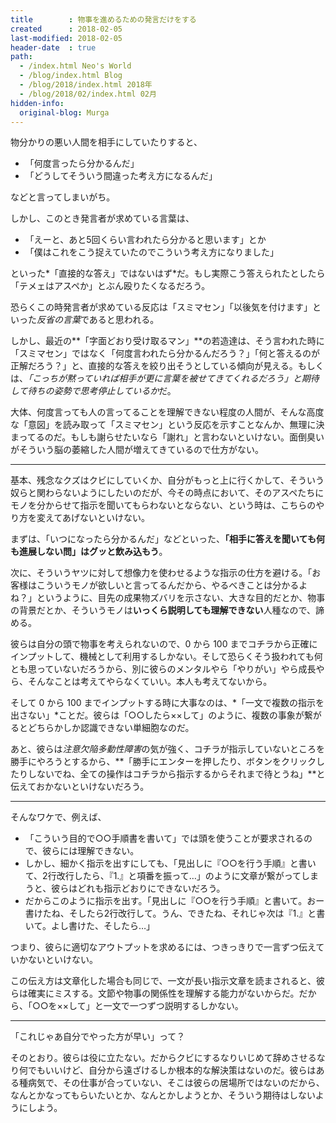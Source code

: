 ```yaml
---
title        : 物事を進めるための発言だけをする
created      : 2018-02-05
last-modified: 2018-02-05
header-date  : true
path:
  - /index.html Neo's World
  - /blog/index.html Blog
  - /blog/2018/index.html 2018年
  - /blog/2018/02/index.html 02月
hidden-info:
  original-blog: Murga
---
```


物分かりの悪い人間を相手にしていたりすると、

- 「何度言ったら分かるんだ」
- 「どうしてそういう間違った考え方になるんだ」

などと言ってしまいがち。

しかし、このとき発言者が求めている言葉は、

- 「えーと、あと5回くらい言われたら分かると思います」とか
- 「僕はこれをこう捉えていたのでこういう考え方になりました」

といった*「直接的な答え」ではないはず*だ。もし実際こう答えられたとしたら「テメェはアスペか」とぶん殴りたくなるだろう。

恐らくこの時発言者が求めている反応は「スミマセン」「以後気を付けます」といった*反省の言葉*であると思われる。

しかし、最近の**「字面どおり受け取るマン」**の若造達は、そう言われた時に「スミマセン」ではなく「何度言われたら分かるんだろう？」「何と答えるのが正解だろう？」と、直接的な答えを絞り出そうとしている傾向が見える。もしくは、*「こっちが黙っていれば相手が更に言葉を被せてきてくれるだろう」と期待して待ちの姿勢で思考停止しているか*だ。

大体、何度言っても人の言ってることを理解できない程度の人間が、そんな高度な「意図」を読み取って「スミマセン」という反応を示すことなんか、無理に決まってるのだ。もしも謝らせたいなら「謝れ」と言わないといけない。面倒臭いがそういう脳の萎縮した人間が増えてきているので仕方がない。

---

基本、残念なクズはクビにしていくか、自分がもっと上に行くかして、そういう奴らと関わらないようにしたいのだが、今その時点において、そのアスペたちにモノを分からせて指示を聞いてもらわないとならない、という時は、こちらのやり方を変えてあげないといけない。

まずは、「いつになったら分かるんだ」などといった、**「相手に答えを聞いても何も進展しない問」はグッと飲み込もう**。

次に、そういうヤツに対して想像力を使わせるような指示の仕方を避ける。「お客様はこういうモノが欲しいと言ってるんだから、やるべきことは分かるよね？」というように、目先の成果物ズバリを示さない、大きな目的だとか、物事の背景だとか、そういうモノは**いっくら説明しても理解できない**人種なので、諦める。

彼らは自分の頭で物事を考えられないので、0 から 100 までコチラから正確にインプットして、機械として利用するしかない。そして恐らくそう扱われても何とも思っていないだろうから、別に彼らのメンタルやら「やりがい」やら成長やら、そんなことは考えてやらなくていい。本人も考えてないから。

そして 0 から 100 までインプットする時に大事なのは、*「一文で複数の指示を出さない」*ことだ。彼らは「○○したら××して」のように、複数の事象が繋がるとどちらかしか認識できない単細胞なのだ。

あと、彼らは*注意欠陥多動性障害*の気が強く、コチラが指示していないところを勝手にやろうとするから、**「勝手にエンターを押したり、ボタンをクリックしたりしないでね、全ての操作はコチラから指示するからそれまで待とうね」**と伝えておかないといけないだろう。

---

そんなワケで、例えば、

- 「こういう目的で○○手順書を書いて」では頭を使うことが要求されるので、彼らには理解できない。
- しかし、細かく指示を出すにしても、「見出しに『○○を行う手順』と書いて、2行改行したら、『1.』と項番を振って…」のように文章が繋がってしまうと、彼らはどれも指示どおりにできないだろう。
- だからこのように指示を出す。「見出しに『○○を行う手順』と書いて。おー書けたね、そしたら2行改行して。うん、できたね、それじゃ次は『1.』と書いて。よし書けた、そしたら…」

つまり、彼らに適切なアウトプットを求めるには、つきっきりで一言ずつ伝えていかないといけない。

この伝え方は文章化した場合も同じで、一文が長い指示文章を読まされると、彼らは確実にミスする。文節や物事の関係性を理解する能力がないからだ。だから、「○○を××して」と一文で一つずつ説明するしかない。

---

「これじゃあ自分でやった方が早い」って？

そのとおり。彼らは役に立たない。だからクビにするなりいじめて辞めさせるなり何でもいいけど、自分から遠ざけるしか根本的な解決策はないのだ。彼らはある種病気で、その仕事が合っていない、そこは彼らの居場所ではないのだから、なんとかなってもらいたいとか、なんとかしようとか、そういう期待はしないようにしよう。
